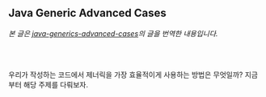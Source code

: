 ## Java Generic Advanced Cases

*본 글은 [java-generics-advanced-cases](https://levelup.gitconnected.com/java-generics-advanced-cases-d05db19b47d5?gi=e60afeece5d7)의 글을 번역한 내용입니다.*

<br/><br/>

우리가 작성하는 코드에서 제너릭을 가장 효율적이게 사용하는 방법은 무엇일까? 
지금부터 해당 주제를 다뤄보자.

### 